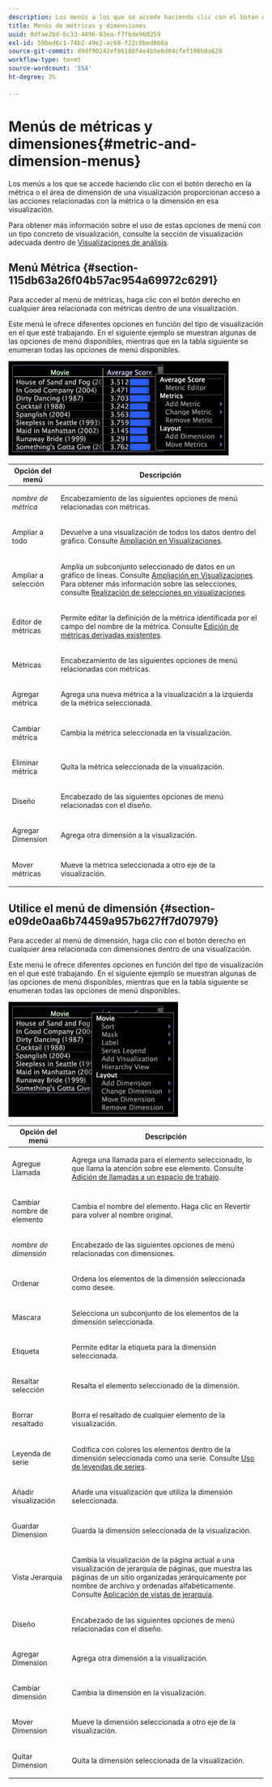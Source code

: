 ```yaml
---
description: Los menús a los que se accede haciendo clic con el botón derecho en la métrica o el área de dimensión de una visualización proporcionan acceso a las acciones relacionadas con la métrica o la dimensión en esa visualización.
title: Menús de métricas y dimensiones
uuid: 0dfae2bd-6c33-4496-83ea-f7f6de960259
exl-id: 59bed6c1-74b2-49e2-ac68-f22c8bed668a
source-git-commit: d9df90242ef96188f4e4b5e6d04cfef196b0a628
workflow-type: tm+mt
source-wordcount: '554'
ht-degree: 3%

---
```


# Menús de métricas y dimensiones{#metric-and-dimension-menus}

Los menús a los que se accede haciendo clic con el botón derecho en la métrica o el área de dimensión de una visualización proporcionan acceso a las acciones relacionadas con la métrica o la dimensión en esa visualización.

Para obtener más información sobre el uso de estas opciones de menú con un tipo concreto de visualización, consulte la sección de visualización adecuada dentro de [Visualizaciones de análisis](../../../home/c-get-started/c-analysis-vis/c-analysis-vis.md).

## Menú Métrica {#section-115db63a26f04b57ac954a69972c6291}

Para acceder al menú de métricas, haga clic con el botón derecho en cualquier área relacionada con métricas dentro de una visualización.

Este menú le ofrece diferentes opciones en función del tipo de visualización en el que esté trabajando. En el siguiente ejemplo se muestran algunas de las opciones de menú disponibles, mientras que en la tabla siguiente se enumeran todas las opciones de menú disponibles.

![](assets/mnu_Metric.png)

<table id="table_81EFAC2D754843DD98C2DDF81A35A2B4"> 
 <thead> 
  <tr> 
   <th colname="col1" class="entry"> Opción del menú </th> 
   <th colname="col2" class="entry"> Descripción </th> 
  </tr> 
 </thead>
 <tbody> 
  <tr> 
   <td colname="col1"> <i>nombre de métrica</i> </td> 
   <td colname="col2"> <p>Encabezamiento de las siguientes opciones de menú relacionadas con métricas. </p> </td> 
  </tr> 
  <tr> 
   <td colname="col1"> <p>Ampliar a todo </p> </td> 
   <td colname="col2"> <p>Devuelve a una visualización de todos los datos dentro del gráfico. Consulte <a href="../../../home/c-get-started/c-vis/c-zoom-vis.md#concept-7e33670bb5344f78a316f1a84cc20530"> Ampliación en Visualizaciones</a>. </p> </td> 
  </tr> 
  <tr> 
   <td colname="col1"> <p>Ampliar a selección </p> </td> 
   <td colname="col2"> <p>Amplía un subconjunto seleccionado de datos en un gráfico de líneas. Consulte <a href="../../../home/c-get-started/c-vis/c-zoom-vis.md#concept-7e33670bb5344f78a316f1a84cc20530"> Ampliación en Visualizaciones</a>. Para obtener más información sobre las selecciones, consulte <a href="../../../home/c-get-started/c-vis/c-sel-vis/c-sel-vis.md#concept-012870ec22c7476e9afbf3b8b2515746"> Realización de selecciones en visualizaciones</a>. </p> </td> 
  </tr> 
  <tr> 
   <td colname="col1"> <p>Editor de métricas </p> </td> 
   <td colname="col2"> <p>Permite editar la definición de la métrica identificada por el campo del nombre de la métrica. Consulte <a href="../../../home/c-get-started/c-admin-intrf/c-prof-mgr/c-drvd-mtrcs.md#section-db6d924cf4e14bcc8d57cfe1059fc797"> Edición de métricas derivadas existentes</a>. </p> </td> 
  </tr> 
  <tr> 
   <td colname="col1"> <p>Métricas </p> </td> 
   <td colname="col2"> <p>Encabezamiento de las siguientes opciones de menú relacionadas con métricas. </p> </td> 
  </tr> 
  <tr> 
   <td colname="col1"> <p>Agregar métrica </p> </td> 
   <td colname="col2"> <p>Agrega una nueva métrica a la visualización a la izquierda de la métrica seleccionada. </p> </td> 
  </tr> 
  <tr> 
   <td colname="col1"> <p>Cambiar métrica </p> </td> 
   <td colname="col2"> <p>Cambia la métrica seleccionada en la visualización. </p> </td> 
  </tr> 
  <tr> 
   <td colname="col1"> <p>Eliminar métrica </p> </td> 
   <td colname="col2"> <p>Quita la métrica seleccionada de la visualización. </p> </td> 
  </tr> 
  <tr> 
   <td colname="col1"> <p>Diseño </p> </td> 
   <td colname="col2"> <p>Encabezado de las siguientes opciones de menú relacionadas con el diseño. </p> </td> 
  </tr> 
  <tr> 
   <td colname="col1"> <p>Agregar Dimension </p> </td> 
   <td colname="col2"> <p>Agrega otra dimensión a la visualización. </p> </td> 
  </tr> 
  <tr> 
   <td colname="col1"> <p>Mover métricas </p> </td> 
   <td colname="col2"> <p>Mueve la métrica seleccionada a otro eje de la visualización. </p> </td> 
  </tr> 
 </tbody> 
</table>

## Utilice el menú de dimensión {#section-e09de0aa6b74459a957b627ff7d07979}

Para acceder al menú de dimensión, haga clic con el botón derecho en cualquier área relacionada con dimensiones dentro de una visualización.

Este menú le ofrece diferentes opciones en función del tipo de visualización en el que esté trabajando. En el siguiente ejemplo se muestran algunas de las opciones de menú disponibles, mientras que en la tabla siguiente se enumeran todas las opciones de menú disponibles.

![](assets/mnu_Dimension.png)

<table id="table_D8BB675B710B48A783B1C9EB206033E9"> 
 <thead> 
  <tr> 
   <th colname="col1" class="entry"> Opción del menú </th> 
   <th colname="col2" class="entry"> Descripción </th> 
  </tr> 
 </thead>
 <tbody> 
  <tr> 
   <td colname="col1"> <p>Agregue Llamada </p> </td> 
   <td colname="col2"> <p>Agrega una llamada para el elemento seleccionado, lo que llama la atención sobre ese elemento. Consulte <a href="../../../home/c-get-started/c-vis/c-call-wkspc.md#concept-212b09e763044d938987b4a9c658adc0"> Adición de llamadas a un espacio de trabajo</a>. </p> </td> 
  </tr> 
  <tr> 
   <td colname="col1"> <p>Cambiar nombre de elemento </p> </td> 
   <td colname="col2"> <p>Cambia el nombre del elemento. Haga clic en <span class="uicontrol"> Revertir</span> para volver al nombre original. </p> </td> 
  </tr> 
  <tr> 
   <td colname="col1"> <p><i>nombre de dimensión</i> </p> </td> 
   <td colname="col2"> <p>Encabezado de las siguientes opciones de menú relacionadas con dimensiones. </p> </td> 
  </tr> 
  <tr> 
   <td colname="col1"> <p>Ordenar </p> </td> 
   <td colname="col2"> <p>Ordena los elementos de la dimensión seleccionada como desee. </p> </td> 
  </tr> 
  <tr> 
   <td colname="col1"> <p>Máscara </p> </td> 
   <td colname="col2"> <p>Selecciona un subconjunto de los elementos de la dimensión seleccionada. </p> </td> 
  </tr> 
  <tr> 
   <td colname="col1"> <p>Etiqueta </p> </td> 
   <td colname="col2"> <p>Permite editar la etiqueta para la dimensión seleccionada. </p> </td> 
  </tr> 
  <tr> 
   <td colname="col1"> <p>Resaltar selección </p> </td> 
   <td colname="col2"> <p>Resalta el elemento seleccionado de la dimensión. </p> </td> 
  </tr> 
  <tr> 
   <td colname="col1"> <p>Borrar resaltado </p> </td> 
   <td colname="col2"> <p>Borra el resaltado de cualquier elemento de la visualización. </p> </td> 
  </tr> 
  <tr> 
   <td colname="col1"> <p>Leyenda de serie </p> </td> 
   <td colname="col2"> <p>Codifica con colores los elementos dentro de la dimensión seleccionada como una serie. Consulte <a href="../../../home/c-get-started/c-analysis-vis/c-tables/c-srs-leg.md#concept-c48042a705524bc4b63cd6f24874cc12"> Uso de leyendas de series</a>. </p> </td> 
  </tr> 
  <tr> 
   <td colname="col1"> <p>Añadir visualización </p> </td> 
   <td colname="col2"> <p>Añade una visualización que utiliza la dimensión seleccionada. </p> </td> 
  </tr> 
  <tr> 
   <td colname="col1"> <p>Guardar Dimension </p> </td> 
   <td colname="col2"> <p>Guarda la dimensión seleccionada de la visualización. </p> </td> 
  </tr> 
  <tr> 
   <td colname="col1"> <p>Vista Jerarquía </p> </td> 
   <td colname="col2"> <p>Cambia la visualización de la página actual a una visualización de jerarquía de páginas, que muestra las páginas de un sitio organizadas jerárquicamente por nombre de archivo y ordenadas alfabéticamente. Consulte <a href="../../../home/c-get-started/c-analysis-vis/c-tables/c-hier-vews.md#concept-b461183424a841eb94f8143a0eaf9bff"> Aplicación de vistas de jerarquía</a>. </p> </td> 
  </tr> 
  <tr> 
   <td colname="col1"> <p>Diseño </p> </td> 
   <td colname="col2"> <p>Encabezado de las siguientes opciones de menú relacionadas con el diseño. </p> </td> 
  </tr> 
  <tr> 
   <td colname="col1"> <p>Agregar Dimension </p> </td> 
   <td colname="col2"> <p>Agrega otra dimensión a la visualización. </p> </td> 
  </tr> 
  <tr> 
   <td colname="col1"> <p>Cambiar dimensión </p> </td> 
   <td colname="col2"> <p>Cambia la dimensión en la visualización. </p> </td> 
  </tr> 
  <tr> 
   <td colname="col1"> <p>Mover Dimension </p> </td> 
   <td colname="col2"> <p>Mueve la dimensión seleccionada a otro eje de la visualización. </p> </td> 
  </tr> 
  <tr> 
   <td colname="col1"> <p>Quitar Dimension </p> </td> 
   <td colname="col2"> <p>Quita la dimensión seleccionada de la visualización. </p> </td> 
  </tr> 
 </tbody> 
</table>
